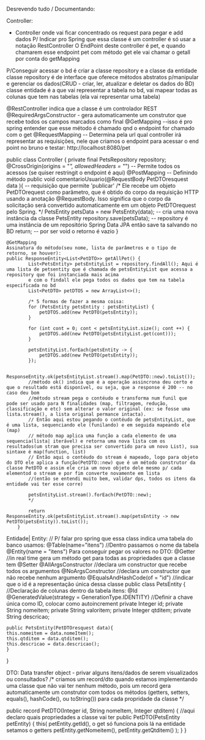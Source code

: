 Desrevendo tudo / Documentando:

Controller:
 - Controller onde vai ficar concentrado os request para pegar e add dados
 P/ Indicar pro Spring que essa classe é um controller é só usar a notação RestController
 O EndPoint deste controller é pet, e quando chamarem esse endpoint pet com método get
 ele vai chamar o getall por conta do getMapping

P/Conseguir acessar o bd é criar a classe repository e a classe da entidade
classe repository é de interface que oferece métodos abstratos p/manipular e gerenciar os dados(CRUD - criar, ler, atualizar e deletar os dados do BD)
classe entidade é a que vai representar a tabela no bd, vai mapear todas as colunas que tem nas tabelas (ela vai representar uma tabela)

@RestController indica que a classe é um controlador REST
@RequiredArgsConstructor - gera automaticamente um construtor que recebe todos os campos marcados como final
@GetMapping --isso é pro spring entender que esse método é chamado qnd o endpoint for chamado com o get
@RequestMapping -- Determina pela url qual controller irá representar as requisições, nele que criamos o endpoint
para acessar o end point no bruno e testar: http://localhost:8080/pet

public class Controller {
    private final PetsRepository repository;
    @CrossOrigin(origins = "*", allowedHeaders = "*") -- Permite todos os acessos (se quiser restringit o endpoint é aqui)
    @PostMapping -- Definindo método
    public void comentarioUsuario(@RequestBody PetDTOresquest data ){ -- requisição que permite 'publicar'
    /*
    Ele recebe um objeto PetDTOrequest como parâmetro, que é obtido do corpo da requisição HTTP usando a anotação @RequestBody.
    Isso significa que o corpo da solicitação será convertido automaticamente em um objeto PetDTOrequest pelo Spring. */
    PetsEntity petsData = new PetsEntity(data); -- cria uma nova instância da classe PetsEntity
    repository.save(petsData); -- repository é uma instância de um repositório Spring Data JPA então save ta salvando no BD
    return; -- por ser void o retorno é vazio
    }

    @GetMapping
    Assinatura do método(seu nome, lista de parâmetros e o tipo de retorno, se houver):
    public ResponseEntity<List<PetDTO>> getAllPet() {
            List<PetsEntity> petsEntityList = repository.findAll(); Aqui é uma lista de petsentity que é chamada de petsEntityList que acessa a repository que foi instanciada mais acima
            e com o findall ele pega todos os dados que tem na tabela especificada no bd
            List<PetDTO> petDTOS = new ArrayList<>();

            /* 5 formas de fazer a mesma coisa:
            for (PetsEntity petsEntity : petsEntityList) {
                petDTOS.add(new PetDTO(petsEntity));
            }

            for (int cont = 0; cont < petsEntityList.size(); cont ++) {
                petDTOS.add(new PetDTO(petsEntityList.get(cont)));
            }

            petsEntityList.forEach(petsEntity -> {
                petDTOS.add(new PetDTO(petsEntity));
            });

            ResponseEntity.ok(petsEntityList.stream().map(PetDTO::new).toList());
            //método ok() indica que é a operação assincrona deu certo e que o resultado está disponível, ou seja, que a response é 200 -- no caso deu bom
            //método stream pega o contéudo e transforma num funil que pode ser usado para N finalidades (map, filtragem, redução, classificação e etc) sem alterar o valor original (ex: se fosse uma lista.stream(), a lista original permance intacta).
            // Então aqui estou pegando o contéudo de petsEntityList, que é uma lista, sequenciando ele (funilando) e em seguida mapeando ele (map)
            // método map aplica uma função a cada elemento de uma sequencia(lista| iterável) e retorna uma nova lista com os resultados(um stram que precisa ser convertido para um novo List), sua sintaxe é map(function, list)
            // Então aqui o contéudo do stream é mapeado, logo para objeto do DTO ele aplica a função(PetDTO::new) que é um método construtor da classe PetDTO e assim ele cria um novo objeto dele mesmo p/ cada elementod o stream e por fim converte novamente em lista
            //(então se entendi muito bem, validar dps, todos os itens da entidade vai ter esse corre)

            petsEntityList.stream().forEach(PetDTO::new);
            */

            return ResponseEntity.ok(petsEntityList.stream().map(petsEntity -> new PetDTO(petsEntity)).toList());
        }

Entidade| Entity:
// P/ falar pro spring que essa class indica uma tabela do banco usamos:
@Table(name="itens") //Dentro passamos o nome da tabela
@Entity(name = "itens")
Para conseguir pegar os valores no DTO:
@Getter //in real time gera um método get para todas as propriedades que a classe tem
@Setter
@AllArgsConstructor //declara um constructor que recebe todos os argumentos
@NoArgsConstructor //declara um constructor que não recebe nenhum argumento
@EqualsAndHashCode(of = "id") //indicar que o id é a representação única dessa classe
public class PetsEntity {
    //Declaração de colunas dentro da tabela itens:
    @Id
    @GeneratedValue(strategy = GenerationType.IDENTITY) //Definir a chave única como ID, colocar como autoincrement
    private Integer id;
    private String nomeitem;
    private String valoritem;
    private Integer qtditem;
    private String descricao;

    public PetsEntity(PetDTOresquest data){
    this.nomeitem = data.nomeItem();
    this.qtditem = data.qtditem();
    this.descricao = data.descricao();
    }
}


DTO:
Data transfer object - privar alguns itens/dados de serem visualizados ou consultados?
/* criamos um record/dto quando estamos implementando uma classe que não vai ter nenhum método, pois um record gera automaticamente
um construtor com todos os métodos (getters, setters, equals(), hashCode(), ou toString()) para cada propridade da classe */

public record PetDTO(Integer id, String nomeItem, Integer qtditem) { //aqui declaro quais propriedades a classe vai ter
    public PetDTO(PetsEntity petEntity) {
        this(
                petEntity.getId(), o get só funciona pois lá na entidade setamos o getters
                petEntity.getNomeitem(),
                petEntity.getQtditem()
        );
    }
}